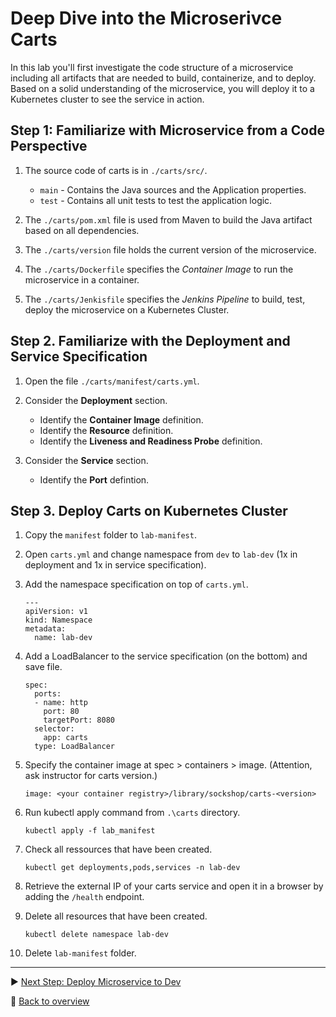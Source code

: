 # Deep Dive into the Microserivce Carts

In this lab you'll first investigate the code structure of a microservice including all artifacts that are needed to build, containerize, and to deploy. Based on a solid understanding of the microservice, you will deploy it to a Kubernetes cluster to see the service in action. 

## Step 1: Familiarize with Microservice from a Code Perspective

1. The source code of carts is in `./carts/src/`.
    * `main` - Contains the Java sources and the Application properties. 
    * `test` - Contains all unit tests to test the application logic. 

1. The `./carts/pom.xml` file is used from Maven to build the Java artifact based on all dependencies. 

1. The `./carts/version` file holds the current version of the microservice.

1. The `./carts/Dockerfile` specifies the *Container Image* to run the microservice in a container.

1. The `./carts/Jenkisfile` specifies the *Jenkins Pipeline* to build, test, deploy the microservice on a Kubernetes Cluster.

## Step 2. Familiarize with the Deployment and Service Specification

1. Open the file `./carts/manifest/carts.yml`.

1. Consider the **Deployment** section.
    * Identify the **Container Image** definition.
    * Identify the **Resource** definition.
    * Identify the **Liveness and Readiness Probe** definition.

1. Consider the **Service** section.
    * Identify the **Port** defintion.

## Step 3. Deploy Carts on Kubernetes Cluster

1. Copy the `manifest` folder to `lab-manifest`.

1. Open `carts.yml` and change namespace from `dev` to `lab-dev` (1x in deployment and 1x in service specification).

1. Add the namespace specification on top of `carts.yml`.
    ```
    ---
    apiVersion: v1
    kind: Namespace
    metadata:
      name: lab-dev
    ```

1. Add a LoadBalancer to the service specification (on the bottom) and save file.
    ```
    spec:
      ports:
      - name: http
        port: 80
        targetPort: 8080
      selector:
        app: carts
      type: LoadBalancer
    ```

1. Specify the container image at spec > containers > image. (Attention, ask instructor for carts version.)
    ```
    image: <your container registry>/library/sockshop/carts-<version>
    ```

1. Run kubectl apply command from `.\carts` directory.
    ```
    kubectl apply -f lab_manifest
    ```

1. Check all ressources that have been created.
    ```
    kubectl get deployments,pods,services -n lab-dev
    ```

1. Retrieve the external IP of your carts service and open it in a browser by adding the `/health` endpoint.

1. Delete all resources that have been created.
    ```
    kubectl delete namespace lab-dev
    ```

1. Delete `lab-manifest` folder.

---

:arrow_forward: [Next Step: Deploy Microservice to Dev](../02_Deploy_Microservice_to_Dev)

:arrow_up_small: [Back to overview](../)